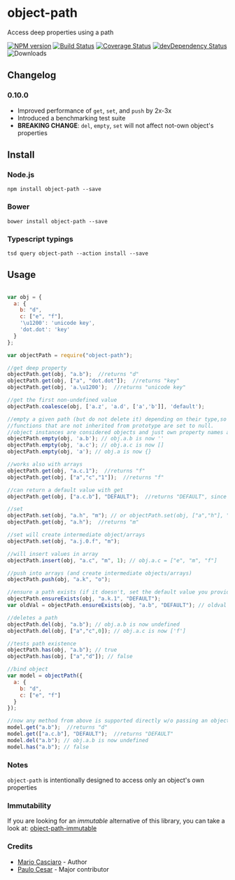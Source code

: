 

object-path
===========

Access deep properties using a path

[![NPM version](https://badge.fury.io/js/object-path.png)](http://badge.fury.io/js/object-path)
[![Build Status](https://travis-ci.org/mariocasciaro/object-path.png)](https://travis-ci.org/mariocasciaro/object-path)
[![Coverage Status](https://coveralls.io/repos/mariocasciaro/object-path/badge.png)](https://coveralls.io/r/mariocasciaro/object-path)
[![devDependency Status](https://david-dm.org/mariocasciaro/object-path/dev-status.svg)](https://david-dm.org/mariocasciaro/object-path#info=devDependencies)
![Downloads](http://img.shields.io/npm/dm/object-path.svg)


## Changelog

### 0.10.0

* Improved performance of `get`, `set`, and `push` by 2x-3x
* Introduced a benchmarking test suite
* **BREAKING CHANGE**: `del`, `empty`, `set` will not affect not-own object's properties

## Install

### Node.js

```
npm install object-path --save
```

### Bower

```
bower install object-path --save
```

### Typescript typings

```
tsd query object-path --action install --save
```

## Usage

```javascript

var obj = {
  a: {
    b: "d",
    c: ["e", "f"],
    '\u1200': 'unicode key',
    'dot.dot': 'key'
  }
};

var objectPath = require("object-path");

//get deep property
objectPath.get(obj, "a.b");  //returns "d"
objectPath.get(obj, ["a", "dot.dot"]);  //returns "key"
objectPath.get(obj, 'a.\u1200');  //returns "unicode key"

//get the first non-undefined value
objectPath.coalesce(obj, ['a.z', 'a.d', ['a','b']], 'default');

//empty a given path (but do not delete it) depending on their type,so it retains reference to objects and arrays.
//functions that are not inherited from prototype are set to null.
//object instances are considered objects and just own property names are deleted
objectPath.empty(obj, 'a.b'); // obj.a.b is now ''
objectPath.empty(obj, 'a.c'); // obj.a.c is now []
objectPath.empty(obj, 'a'); // obj.a is now {}

//works also with arrays
objectPath.get(obj, "a.c.1");  //returns "f"
objectPath.get(obj, ["a","c","1"]);  //returns "f"

//can return a default value with get
objectPath.get(obj, ["a.c.b"], "DEFAULT");  //returns "DEFAULT", since a.c.b path doesn't exists, if omitted, returns undefined

//set
objectPath.set(obj, "a.h", "m"); // or objectPath.set(obj, ["a","h"], "m");
objectPath.get(obj, "a.h");  //returns "m"

//set will create intermediate object/arrays
objectPath.set(obj, "a.j.0.f", "m");

//will insert values in array
objectPath.insert(obj, "a.c", "m", 1); // obj.a.c = ["e", "m", "f"]

//push into arrays (and create intermediate objects/arrays)
objectPath.push(obj, "a.k", "o");

//ensure a path exists (if it doesn't, set the default value you provide)
objectPath.ensureExists(obj, "a.k.1", "DEFAULT");
var oldVal = objectPath.ensureExists(obj, "a.b", "DEFAULT"); // oldval === "d"

//deletes a path
objectPath.del(obj, "a.b"); // obj.a.b is now undefined
objectPath.del(obj, ["a","c",0]); // obj.a.c is now ['f']

//tests path existence
objectPath.has(obj, "a.b"); // true
objectPath.has(obj, ["a","d"]); // false

//bind object
var model = objectPath({
  a: {
    b: "d",
    c: ["e", "f"]
  }
});

//now any method from above is supported directly w/o passing an object
model.get("a.b");  //returns "d"
model.get(["a.c.b"], "DEFAULT");  //returns "DEFAULT"
model.del("a.b"); // obj.a.b is now undefined
model.has("a.b"); // false

```
### Notes

`object-path` is intentionally designed to access only an object's own properties

### Immutability

If you are looking for an *immutable* alternative of this library, you can take a look at: [object-path-immutable](https://github.com/mariocasciaro/object-path-immutable)


### Credits

* [Mario Casciaro](https://github.com/mariocasciaro) - Author
* [Paulo Cesar](https://github.com/pocesar) - Major contributor
